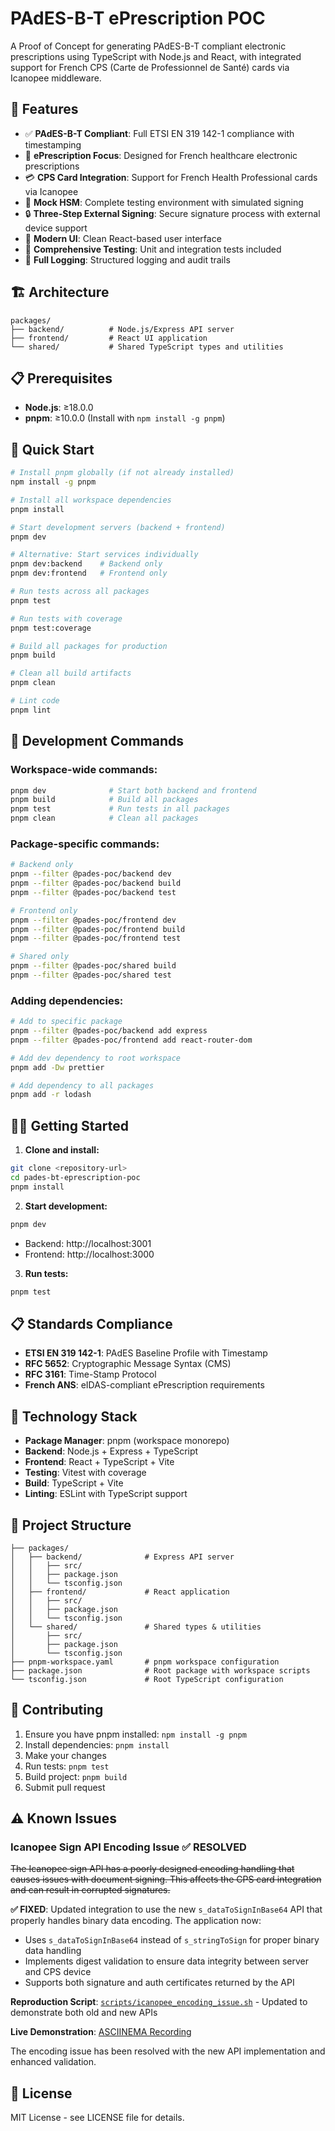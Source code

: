 # PAdES-B-T ePrescription POC

A Proof of Concept for generating PAdES-B-T compliant electronic prescriptions using TypeScript with Node.js and React, with integrated support for French CPS (Carte de Professionnel de Santé) cards via Icanopee middleware.

## 🎯 Features

- ✅ **PAdES-B-T Compliant**: Full ETSI EN 319 142-1 compliance with timestamping
- 🏥 **ePrescription Focus**: Designed for French healthcare electronic prescriptions
- 💳 **CPS Card Integration**: Support for French Health Professional cards via Icanopee
- 🧪 **Mock HSM**: Complete testing environment with simulated signing
- 🔒 **Three-Step External Signing**: Secure signature process with external device support
- 🎨 **Modern UI**: Clean React-based user interface
- 🧪 **Comprehensive Testing**: Unit and integration tests included
- 📝 **Full Logging**: Structured logging and audit trails

## 🏗️ Architecture

```
packages/
├── backend/          # Node.js/Express API server
├── frontend/         # React UI application
└── shared/           # Shared TypeScript types and utilities
```

## 📋 Prerequisites

- **Node.js**: ≥18.0.0
- **pnpm**: ≥10.0.0 (Install with `npm install -g pnpm`)

## 🚀 Quick Start

```bash
# Install pnpm globally (if not already installed)
npm install -g pnpm

# Install all workspace dependencies
pnpm install

# Start development servers (backend + frontend)
pnpm dev

# Alternative: Start services individually
pnpm dev:backend    # Backend only
pnpm dev:frontend   # Frontend only

# Run tests across all packages
pnpm test

# Run tests with coverage
pnpm test:coverage

# Build all packages for production
pnpm build

# Clean all build artifacts
pnpm clean

# Lint code
pnpm lint
```

## 🔧 Development Commands

### Workspace-wide commands:

```bash
pnpm dev              # Start both backend and frontend
pnpm build            # Build all packages
pnpm test             # Run tests in all packages
pnpm clean            # Clean all packages
```

### Package-specific commands:

```bash
# Backend only
pnpm --filter @pades-poc/backend dev
pnpm --filter @pades-poc/backend build
pnpm --filter @pades-poc/backend test

# Frontend only
pnpm --filter @pades-poc/frontend dev
pnpm --filter @pades-poc/frontend build
pnpm --filter @pades-poc/frontend test

# Shared only
pnpm --filter @pades-poc/shared build
pnpm --filter @pades-poc/shared test
```

### Adding dependencies:

```bash
# Add to specific package
pnpm --filter @pades-poc/backend add express
pnpm --filter @pades-poc/frontend add react-router-dom

# Add dev dependency to root workspace
pnpm add -Dw prettier

# Add dependency to all packages
pnpm add -r lodash
```

## 🏃‍♂️ Getting Started

1. **Clone and install:**

```bash
git clone <repository-url>
cd pades-bt-eprescription-poc
pnpm install
```

2. **Start development:**

```bash
pnpm dev
```

- Backend: http://localhost:3001
- Frontend: http://localhost:3000

3. **Run tests:**

```bash
pnpm test
```

## 📋 Standards Compliance

- **ETSI EN 319 142-1**: PAdES Baseline Profile with Timestamp
- **RFC 5652**: Cryptographic Message Syntax (CMS)
- **RFC 3161**: Time-Stamp Protocol
- **French ANS**: eIDAS-compliant ePrescription requirements

## 🔧 Technology Stack

- **Package Manager**: pnpm (workspace monorepo)
- **Backend**: Node.js + Express + TypeScript
- **Frontend**: React + TypeScript + Vite
- **Testing**: Vitest with coverage
- **Build**: TypeScript + Vite
- **Linting**: ESLint with TypeScript support

## 📁 Project Structure

```
├── packages/
│   ├── backend/              # Express API server
│   │   ├── src/
│   │   ├── package.json
│   │   └── tsconfig.json
│   ├── frontend/             # React application
│   │   ├── src/
│   │   ├── package.json
│   │   └── tsconfig.json
│   └── shared/               # Shared types & utilities
│       ├── src/
│       ├── package.json
│       └── tsconfig.json
├── pnpm-workspace.yaml       # pnpm workspace configuration
├── package.json              # Root package with workspace scripts
└── tsconfig.json             # Root TypeScript configuration
```

## 🤝 Contributing

1. Ensure you have pnpm installed: `npm install -g pnpm`
2. Install dependencies: `pnpm install`
3. Make your changes
4. Run tests: `pnpm test`
5. Build project: `pnpm build`
6. Submit pull request

## ⚠️ Known Issues

### Icanopee Sign API Encoding Issue ✅ **RESOLVED**

~~The Icanopee sign API has a poorly designed encoding handling that causes issues with document signing. This affects the CPS card integration and can result in corrupted signatures.~~

**✅ FIXED**: Updated integration to use the new `s_dataToSignInBase64` API that properly handles binary data encoding. The application now:
- Uses `s_dataToSignInBase64` instead of `s_stringToSign` for proper binary data handling
- Implements digest validation to ensure data integrity between server and CPS device
- Supports both signature and auth certificates returned by the API

**Reproduction Script**: [`scripts/icanopee_encoding_issue.sh`](scripts/icanopee_encoding_issue.sh) - Updated to demonstrate both old and new APIs

**Live Demonstration**: [ASCIINEMA Recording](https://asciinema.org/a/R7CbcX7WHfYR0qbjRibN2Nrz8)

The encoding issue has been resolved with the new API implementation and enhanced validation.

## 📝 License

MIT License - see LICENSE file for details.
